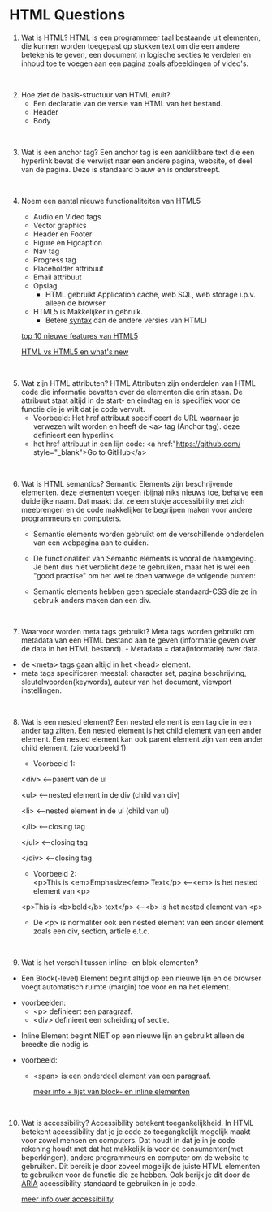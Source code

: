 # HTML Questions

1. Wat is HTML?
   HTML is een programmeer taal bestaande uit elementen, die kunnen worden toegepast op stukken text om die een andere betekenis te geven, een document in logische secties te verdelen en inhoud toe te voegen aan een pagina zoals afbeeldingen of video's.


<br>


2. Hoe ziet de basis-structuur van HTML eruit?
   - Een declaratie van de versie van HTML van het bestand.
   - Header
   - Body


<br>


3. Wat is een anchor tag?
   Een anchor tag is een aanklikbare text die een hyperlink bevat die verwijst naar een andere pagina, website, of deel van de pagina. Deze is standaard blauw en is onderstreept.


<br>


4. Noem een aantal nieuwe functionaliteiten van HTML5

   - Audio en Video tags
   - Vector graphics
   - Header en Footer
   - Figure en Figcaption
   - Nav tag
   - Progress tag
   - Placeholder attribuut
   - Email attribuut
   - Opslag
     - HTML gebruikt Application cache, web SQL, web storage i.p.v. alleen de browser
   - HTML5 is Makkelijker in gebruik.
     - Betere [syntax](https://www.w3.org/html/wg/wiki/Guide/Syntax-Semantics#:~:text=Syntax%20is%20the%20arrangement%20of,the%20attributes%20of%20those%20elements.) dan de andere versies van HTML)

   [top 10 nieuwe features van HTML5](https://www.geeksforgeeks.org/top-10-new-features-of-html5/#:~:text=Audio%20and%20Video%20tags%20are,%2C%20transformations%2C%20and%20even%20animations.)

   [HTML vs HTML5 en what's new](https://medium.com/beginners-guide-to-mobile-web-development/whats-new-in-html-5-4ce9d62bf114)


<br>


5. Wat zijn HTML attributen?
   HTML Attributen zijn onderdelen van HTML code die informatie bevatten over de elementen die erin staan. De attribuut staat altijd in de start- en eindtag en is specifiek voor de functie die je wilt dat je code vervult.
   - Voorbeeld: Het href attribuut specificeert de URL waarnaar je verwezen wilt worden en heeft de &lt;a> tag (Anchor tag). deze definieert een hyperlink.
   - het href attribuut in een lijn code:
     &lt;a href:"https://github.com/ style="\_blank">Go to GitHub&lt;/a>


<br>


6. Wat is HTML semantics?
   Semantic Elements zijn beschrijvende elementen. deze elementen voegen (bijna) niks nieuws toe, behalve een duidelijke naam. Dat maakt dat ze een stukje accessibility met zich meebrengen en de code makkelijker te begrijpen maken voor andere programmeurs en computers.
   - Semantic elements worden gebruikt om de verschillende onderdelen van een webpagina aan te duiden.

    - De functionaliteit van Semantic elements is vooral de naamgeving. Je bent dus niet verplicht deze te gebruiken, maar het is wel een "good practise" om het wel te doen vanwege de volgende punten:
    - Semantic elements hebben geen speciale standaard-CSS die ze in gebruik anders maken dan een div.


<br>


7. Waarvoor worden meta tags gebruikt?
   Meta tags worden gebruikt om metadata van een HTML bestand aan te geven (informatie geven over de data in het HTML bestand). - Metadata = data(informatie) over data.

- de &lt;meta> tags gaan altijd in het &lt;head> element.
- meta tags specificeren meestal: character set, pagina beschrijving, sleutelwoorden(keywords), auteur van het document, viewport instellingen.


<br>


8. Wat is een nested element?
   Een nested element is een tag die in een ander tag zitten. Een nested element is het child element van een ander element.
   Een nested element kan ook parent element zijn van een ander child element. (zie voorbeeld 1)
   - Voorbeeld 1:

   <p>&lt;div>     <--parent van de ul</p>
     <p>&lt;ul>      <--nested element in de div (child van div)</p>
       <p>&lt;li>      <--nested element in de ul (child van ul)</p>
       <p>&lt;/li>         <--closing tag</p>
     <p>&lt;/ul>         <--closing tag</p>
   <p>&lt;/div>        <--closing tag</p>

   - Voorbeeld 2:  
    &lt;p>This is &lt;em>Emphasize&lt;/em> Text&lt;/p>      <--&lt;em> is het nested element van &lt;p>

   &lt;p>This is &lt;b>bold&lt;/b> text&lt;/p>      <--&lt;b> is het nested element van &lt;p>
   - De &lt;p> is normaliter ook een nested element van een ander element zoals een div, section, article e.t.c.


<br>


9. Wat is het verschil tussen inline- en blok-elementen?

- Een Block(-level) Element begint altijd op een nieuwe lijn en de browser voegt automatisch ruimte (margin) toe voor en na het element.

* voorbeelden:
  - &lt;p> definieert een paragraaf.
  - &lt;div> definieert een scheiding of sectie.

- Inline Element begint NIET op een nieuwe lijn en gebruikt alleen de breedte die nodig is

* voorbeeld:
  - &lt;span> is een onderdeel element van een paragraaf.

    [meer info + lijst van block- en inline elementen](https://www.w3schools.com/html/html_blocks.asp)


<br>


10. Wat is accessibility?
    Accessibility betekent toegankelijkheid.
    In HTML betekent accessibility dat je je code zo toegangkelijk mogelijk maakt voor zowel mensen en computers. Dat houdt in dat je in je code rekening houdt met dat het makkelijk is voor de consumenten(met beperkingen), andere programmeurs en computer om de website te gebruiken. Dit bereik je door zoveel mogelijk de juiste HTML elementen te gebruiken voor de functie die ze hebben. Ook berijk je dit door de [ARIA](https://developer.mozilla.org/en-US/docs/Web/Accessibility/ARIA) accessibility standaard te gebruiken in je code.

    [meer info over accessibility](https://developer.mozilla.org/en-US/docs/Learn/Accessibility/HTML)

